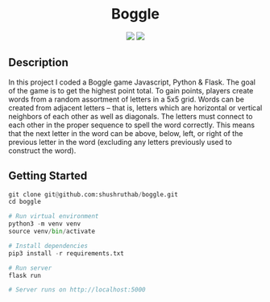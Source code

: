 <h1 align="center">
  Boggle
</h1>
<p align="center">
  <img src="https://img.shields.io/badge/Python-blue">
  <img src="https://img.shields.io/badge/Flask-pink">
</p>

## Description

In this project I coded a Boggle game Javascript, Python & Flask. The goal of the game is to get the highest point total. To gain points, players create words from a random assortment of letters in a 5x5 grid. Words can be created from adjacent letters – that is, letters which are horizontal or vertical neighbors of each other as well as diagonals. The letters must connect to each other in the proper sequence to spell the word correctly. This means that the next letter in the word can be above, below, left, or right of the previous letter in the word (excluding any letters previously used to construct the word). 

## Getting Started

```python
git clone git@github.com:shushruthab/boggle.git
cd boggle

# Run virtual environment
python3 -m venv venv
source venv/bin/activate

# Install dependencies
pip3 install -r requirements.txt

# Run server
flask run

# Server runs on http://localhost:5000
```